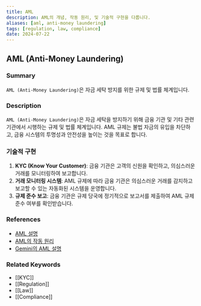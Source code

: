 ```yaml
---
title: AML
description: AML의 개념, 작동 원리, 및 기술적 구현을 다룹니다.
aliases: [aml, anti-money laundering]
tags: [regulation, law, compliance]
date: 2024-07-22
---
```


## AML (Anti-Money Laundering)

### Summary

`AML (Anti-Money Laundering)`은 자금 세탁 방지를 위한 규제 및 법률 체계입니다.

### Description

`AML (Anti-Money Laundering)`은 자금 세탁을 방지하기 위해 금융 기관 및 기타 관련 기관에서 시행하는 규제 및 법률 체계입니다. AML 규제는 불법 자금의 유입을 차단하고, 금융 시스템의 투명성과 안전성을 높이는 것을 목표로 합니다.

### 기술적 구현

1. **KYC (Know Your Customer)**: 금융 기관은 고객의 신원을 확인하고, 의심스러운 거래를 모니터링하여 보고합니다.
2. **거래 모니터링 시스템**: AML 규제에 따라 금융 기관은 의심스러운 거래를 감지하고 보고할 수 있는 자동화된 시스템을 운영합니다.
3. **규제 준수 보고**: 금융 기관은 규제 당국에 정기적으로 보고서를 제출하여 AML 규제 준수 여부를 확인받습니다.

### References

- [AML 설명](https://en.wikipedia.org/wiki/Anti-money_laundering)
- [AML의 작동 원리](https://www.investopedia.com/terms/a/aml.asp)
- [Gemini의 AML 설명](https://www.gemini.com/cryptopedia/search?query=aml)

### Related Keywords

- [[KYC]]
- [[Regulation]]
- [[Law]]
- [[Compliance]]
